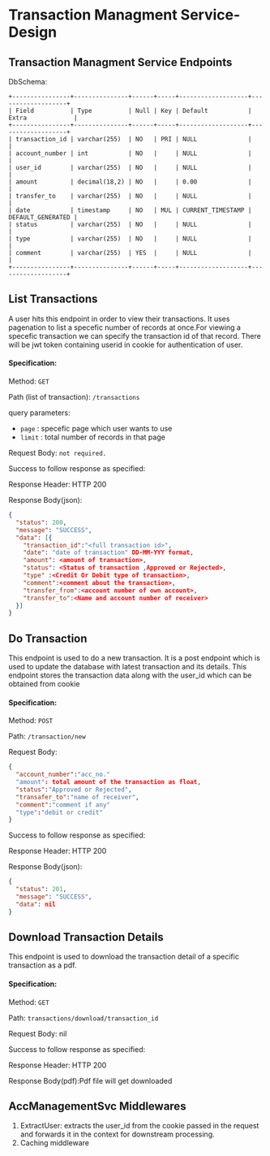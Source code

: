 # Transaction Managment Service-Design

## Transaction Managment Service Endpoints

DbSchema:
```
+----------------+---------------+------+-----+-------------------+-------------------+
| Field          | Type          | Null | Key | Default           | Extra             |
+----------------+---------------+------+-----+-------------------+-------------------+
| transaction_id | varchar(255)  | NO   | PRI | NULL              |                   |
| account_number | int           | NO   |     | NULL              |                   |
| user_id        | varchar(255)  | NO   |     | NULL              |                   |
| amount         | decimal(18,2) | NO   |     | 0.00              |                   |
| transfer_to    | varchar(255)  | NO   |     | NULL              |                   |
| date           | timestamp     | NO   | MUL | CURRENT_TIMESTAMP | DEFAULT_GENERATED |
| status         | varchar(255)  | NO   |     | NULL              |                   |
| type           | varchar(255)  | NO   |     | NULL              |                   |
| comment        | varchar(255)  | YES  |     | NULL              |                   |
+----------------+---------------+------+-----+-------------------+-------------------+

```
## List Transactions
A user hits this endpoint in order to view their transactions. It uses pagenation to list a specefic number of records at once.For viewing a specefic transaction we can specify the transaction id of that record. 
There will be jwt token containing userid in cookie for authentication of user.
#### Specification:
Method: `GET`

Path (list of transaction): `/transactions`

query parameters:
- `page` : specefic page which user wants to use
- `limit` : total number of records in that page

Request Body: `not required.`

Success to follow response as specified:

Response Header: HTTP 200

Response Body(json):
```json
{
  "status": 200,
  "message": "SUCCESS",
  "data": [{
    "transaction_id":"<full transaction id>",
    "date": "date of transaction" DD-MM-YYY format,
    "amount": <amount of transaction>,
    "status": <Status of transaction ,Approved or Rejected>,
    "type" :<Credit Or Debit type of transaction>,
    "comment":<comment about the transaction>,
    "transfer_from":<account number of own account>,
    "transfer_to":<Name and account number of receiver>
  }]
}
```

## Do Transaction
This endpoint is used to do a new transaction. It is a post endpoint which is used to update the database with latest transaction and its details.
This endpoint stores the transaction data along with the user_id which can be obtained from cookie
#### Specification:
Method: `POST`

Path: `/transaction/new`

Request Body: 
```json
{
  "account_number":"acc_no."
  "amount": total amount of the transaction as float,
  "status":"Approved or Rejected",
  "transafer_to":"name of receiver",
  "comment":"comment if any"
  "type":"debit or credit"
}
```

Success to follow response as specified:

Response Header: HTTP 200

Response Body(json):
```json
{
  "status": 201,
  "message": "SUCCESS",
  "data": nil
}
```

## Download Transaction Details
This endpoint is used to download the transaction detail of a specific transaction as a pdf.
#### Specification:
Method: `GET`

Path: `transactions/download/transaction_id`

Request Body: nil


Success to follow response as specified:

Response Header: HTTP 200

Response Body(pdf):Pdf file will get downloaded

## AccManagementSvc Middlewares

1. ExtractUser: extracts the user_id from the cookie passed in the request and forwards it in the context for downstream processing.
2. Caching middleware
